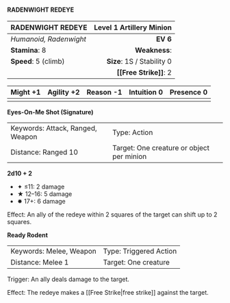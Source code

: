 #### RADENWIGHT REDEYE

| RADENWIGHT REDEYE      | **Level 1 Artillery Minion** |
| :--------------------- | ---------------------------: |
| *Humanoid, Radenwight* |                     **EV 6** |
| **Stamina**: 8         |                **Weakness**: |
| **Speed**: 5 (climb)   |   **Size**: 1S / Stability 0 |
|                        |       **[[Free Strike]]**: 2 |

| **Might** +1 | **Agility** +2 | **Reason** -1 | **Intuition** 0 | **Presence** 0 |
| ------------ | -------------- | ------------- | --------------- | -------------- |
|              |                |               |                 |                |

**Eyes-On-Me Shot (Signature)**

|                                  |                                           |
| :------------------------------- | :---------------------------------------- |
| Keywords: Attack, Ranged, Weapon | Type: Action                              |
| Distance: Ranged 10              | Target: One creature or object per minion |

**2d10 + 2**

- ✦ ≤11: 2 damage
- ★ 12–16: 5 damage
- ✸ 17+: 6 damage

Effect: An ally of the redeye within 2 squares of the target can shift up to 2 squares.

**Ready Rodent**

|                         |                        |
| :---------------------- | :--------------------- |
| Keywords: Melee, Weapon | Type: Triggered Action |
| Distance: Melee 1       | Target: One creature   |

Trigger: An ally deals damage to the target.

Effect: The redeye makes a [[Free Strike|free strike]] against the target.
